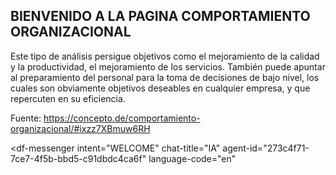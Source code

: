 ## BIENVENIDO A LA PAGINA COMPORTAMIENTO ORGANIZACIONAL
Este tipo de análisis persigue objetivos como el mejoramiento de la calidad y la productividad, el mejoramiento de los servicios. También puede apuntar al preparamiento del personal para la toma de decisiones de bajo nivel, los cuales son obviamente objetivos deseables en cualquier empresa, y que repercuten en su eficiencia.

Fuente: https://concepto.de/comportamiento-organizacional/#ixzz7XBmuw6RH
<script src="https://www.gstatic.com/dialogflow-console/fast/messenger/bootstrap.js?v=1"></script>
<df-messenger
  intent="WELCOME"
  chat-title="IA"
  agent-id="273c4f71-7ce7-4f5b-bbd5-c91dbdc4ca6f"
  language-code="en"
></df-messenger>
